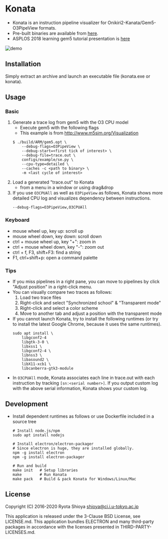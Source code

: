 # Konata

* Konata is an instruction pipeline visualizer for Onikiri2-Kanata/Gem5-O3PipeView formats.
* Pre-built binaries are available from [here](https://github.com/shioyadan/Konata/releases).
* ASPLOS 2018 learning gem5 tutorial presentation is [here](http://learning.gem5.org/tutorial/presentations/vis-o3-gem5.pdf
)

![demo](https://github.com/shioyadan/Konata/wiki/images/konata.gif)


## Installation

Simply extract an archive and launch an executable file (konata.exe or konata).


## Usage

### Basic

1. Generate a trace log from gem5 with the O3 CPU model
    * Execute gem5 with the following flags
    * This example is from http://www.m5sim.org/Visualization
    ```
    $ ./build/ARM/gem5.opt \
        --debug-flags=O3PipeView \
        --debug-start=<first tick of interest> \
        --debug-file=trace.out \
        configs/example/se.py \
        --cpu-type=detailed \
        --caches -c <path to binary> \
        -m <last cycle of interest>
    ```
2. Load a generated "trace.out" to Konata
    * from a menu in a window or using drag&drop
3. If you use ```O3CPUAll``` as well as ```O3PipeView``` as follows, Konata shows more detailed CPU log and visualizes dependency between instructions. 
    ```
    --debug-flags=O3PipeView,O3CPUAll
    ```

### Keyboard

* mouse wheel up, key up: scroll up
* mouse wheel down, key down: scroll down
* ctrl + mouse wheel up, key "+": zoom in
* ctrl + mouse wheel down, key "-": zoom out
* ctrl + f, F3, shift+F3: find a string 
* F1, ctrl+shift+p: open a command palette

### Tips

* If you miss pipelines in a right pane, you can move to pipelines by click "Adjust position" in a right-click menu.
* You can visually compare two traces as follows:
    1. Load two trace files
    2. Right-click and select "Synchronized school" & "Transparent mode"
    3. Right-click and select a color scheme
    4. Move to another tab and adjust a position with the transparent mode
* If you cannot launch Konata, try to install the following runtimes (or try to install the latest Google Chrome, because it uses the same runtimes).
    ```
    sudo apt install \
        libgconf2-4
        libgtk-3-0 \
        libxss1 \
        libgconf2-4 \
        libnss3 \
        libasound2 \
        libX11-xcb1 \
        libcanberra-gtk3-module
    ```
* In ```O3CPUAll``` mode, Konata associates each line in trace.out with each instruction by tracking ```[sn:<serial number>]```. If you output custom log with the above serial information, Konata shows your custom log.


## Development

* Install dependent runtimes as follows or use Dockerfile included in a source tree
    ```
    # Install node.js/npm
    sudo apt install nodejs

    # Install electron/electron-packager
    # Since electron is huge, they are installed globally.
    npm -g install electron
    npm -g install electron-packager

    # Run and build
    make init   # Setup libraries
    make        # Run Konata
    make pack   # Build & pack Konata for Windows/Linux/Mac
    ```

## License

Copyright (C) 2016-2020 Ryota Shioya <shioya@ci.i.u-tokyo.ac.jp>

This application is released under the 3-Clause BSD License, see LICENSE.md.
This application bundles ELECTRON and many third-party packages in accordance with 
the licenses presented in THIRD-PARTY-LICENSES.md.
